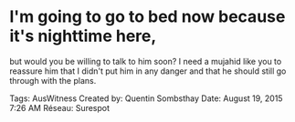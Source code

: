 # l'm going to go to bed now because it's nighttime here,
but would you be willing to talk to him soon? I need a mujahid
like you to reassure him that I didn't put him in any danger
and that he should still go through with the plans.

Tags: AusWitness
Created by: Quentin Sombsthay
Date: August 19, 2015 7:26 AM
Réseau: Surespot